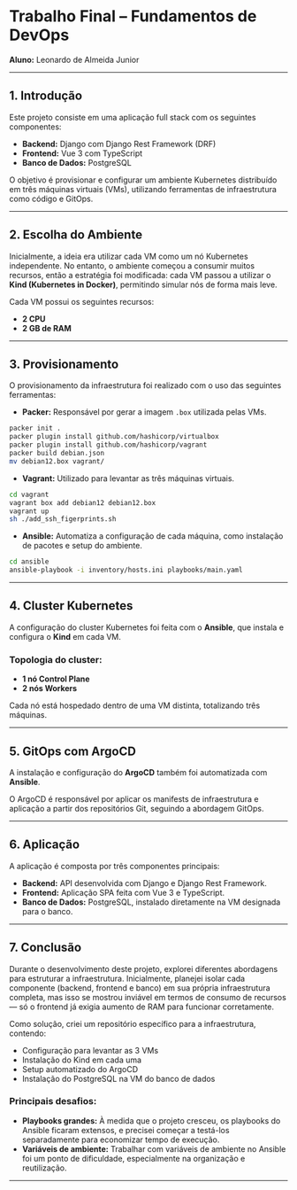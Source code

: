 # Trabalho Final – Fundamentos de DevOps  
**Aluno:** Leonardo de Almeida Junior

---

## 1. Introdução

Este projeto consiste em uma aplicação full stack com os seguintes componentes:

- **Backend:** Django com Django Rest Framework (DRF)  
- **Frontend:** Vue 3 com TypeScript  
- **Banco de Dados:** PostgreSQL

O objetivo é provisionar e configurar um ambiente Kubernetes distribuído em três máquinas virtuais (VMs), utilizando ferramentas de infraestrutura como código e GitOps.

---

## 2. Escolha do Ambiente

Inicialmente, a ideia era utilizar cada VM como um nó Kubernetes independente. No entanto, o ambiente começou a consumir muitos recursos, então a estratégia foi modificada: cada VM passou a utilizar o **Kind (Kubernetes in Docker)**, permitindo simular nós de forma mais leve.

Cada VM possui os seguintes recursos:

- **2 CPU**
- **2 GB de RAM**

---

## 3. Provisionamento

O provisionamento da infraestrutura foi realizado com o uso das seguintes ferramentas:

- **Packer:** Responsável por gerar a imagem `.box` utilizada pelas VMs.  
```bash
packer init .
packer plugin install github.com/hashicorp/virtualbox
packer plugin install github.com/hashicorp/vagrant
packer build debian.json
mv debian12.box vagrant/
```
- **Vagrant:** Utilizado para levantar as três máquinas virtuais.  
```bash
cd vagrant
vagrant box add debian12 debian12.box
vagrant up
sh ./add_ssh_figerprints.sh
```
- **Ansible:** Automatiza a configuração de cada máquina, como instalação de pacotes e setup do ambiente.  
```bash
cd ansible
ansible-playbook -i inventory/hosts.ini playbooks/main.yaml
```


---

## 4. Cluster Kubernetes

A configuração do cluster Kubernetes foi feita com o **Ansible**, que instala e configura o **Kind** em cada VM.

### Topologia do cluster:

- **1 nó Control Plane**
- **2 nós Workers**

Cada nó está hospedado dentro de uma VM distinta, totalizando três máquinas.

---

## 5. GitOps com ArgoCD

A instalação e configuração do **ArgoCD** também foi automatizada com **Ansible**.

O ArgoCD é responsável por aplicar os manifests de infraestrutura e aplicação a partir dos repositórios Git, seguindo a abordagem GitOps.

---

## 6. Aplicação

A aplicação é composta por três componentes principais:

- **Backend:** API desenvolvida com Django e Django Rest Framework.  
- **Frontend:** Aplicação SPA feita com Vue 3 e TypeScript.  
- **Banco de Dados:** PostgreSQL, instalado diretamente na VM designada para o banco.

---

## 7. Conclusão

Durante o desenvolvimento deste projeto, explorei diferentes abordagens para estruturar a infraestrutura. Inicialmente, planejei isolar cada componente (backend, frontend e banco) em sua própria infraestrutura completa, mas isso se mostrou inviável em termos de consumo de recursos — só o frontend já exigia aumento de RAM para funcionar corretamente.

Como solução, criei um repositório específico para a infraestrutura, contendo:

- Configuração para levantar as 3 VMs
- Instalação do Kind em cada uma
- Setup automatizado do ArgoCD
- Instalação do PostgreSQL na VM do banco de dados

### Principais desafios:

- **Playbooks grandes:** À medida que o projeto cresceu, os playbooks do Ansible ficaram extensos, e precisei começar a testá-los separadamente para economizar tempo de execução.
- **Variáveis de ambiente:** Trabalhar com variáveis de ambiente no Ansible foi um ponto de dificuldade, especialmente na organização e reutilização.

---

